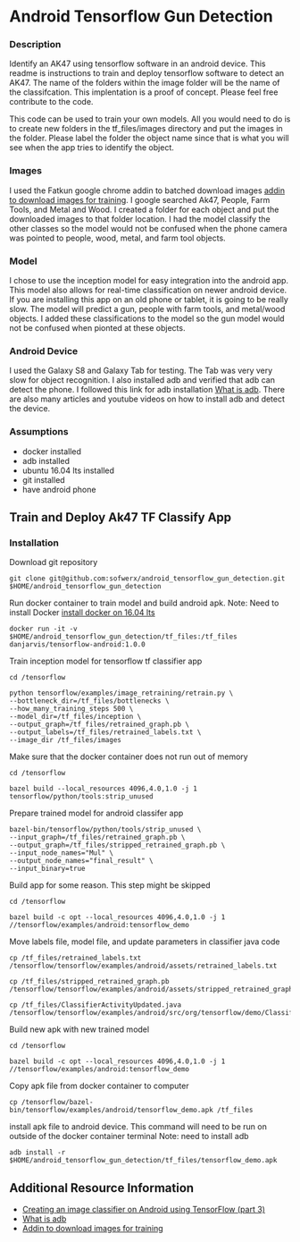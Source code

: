 # Android Tensorflow Gun Detection

### Description
Identify an AK47 using tensorflow software in an android device. This readme is  instructions to train and deploy tensorflow software to detect an AK47. The name of the folders within the image folder will be the name of the classifcation. This implentation is a proof of concept. Please feel free contribute to the code.

This code can be used to train your own models. All you would need to do is to create new folders in the tf_files/images directory and put the images in the folder. Please label the folder the object name since that is what you will see when the app tries to identify the object. 

### Images
I used the Fatkun google chrome addin to batched download images [addin to download images for training](https://www.pcsteps.com/5170-mass-download-images-chrome/). I google searched Ak47, People, Farm Tools, and Metal and Wood. I created a folder for each object and put the downloaded images to that folder location. I had the model classify the other classes so the model would not be confused when the phone camera was pointed to people, wood, metal, and farm tool objects. 

### Model
I chose to use the inception model for easy integration into the android app. This model also allows for real-time classification on newer android device. If you are installing this app on an old phone or tablet, it is going to be really slow. The model will predict  a gun, people with farm tools, and metal/wood objects. I added these classifications to the model so the gun model would not be confused when pionted at these objects.

### Android Device
I used the Galaxy S8 and Galaxy Tab for testing. The Tab was very very slow for object recognition. I also installed adb and verified that adb can detect the phone. I followed this link for adb installation [What is adb](https://developer.android.com/studio/command-line/adb.html#move). There are also many articles and youtube videos on how to install adb and detect the device.



### Assumptions
* docker installed
* adb installed
* ubuntu 16.04 lts installed
* git installed
* have android phone


## Train and Deploy Ak47 TF Classify App
### Installation

Download git repository

```
git clone git@github.com:sofwerx/android_tensorflow_gun_detection.git $HOME/android_tensorflow_gun_detection

```


Run docker container to train model and build android apk. Note: Need to install Docker [install docker on 16.04 lts](https://www.digitalocean.com/community/tutorials/how-to-install-and-use-docker-on-ubuntu-16-04)
```
docker run -it -v $HOME/android_tensorflow_gun_detection/tf_files:/tf_files danjarvis/tensorflow-android:1.0.0
```
Train inception model for tensorflow tf classifier app
```
cd /tensorflow

python tensorflow/examples/image_retraining/retrain.py \
--bottleneck_dir=/tf_files/bottlenecks \
--how_many_training_steps 500 \
--model_dir=/tf_files/inception \
--output_graph=/tf_files/retrained_graph.pb \
--output_labels=/tf_files/retrained_labels.txt \
--image_dir /tf_files/images
```

Make sure that the docker container does not run out of memory

```
cd /tensorflow

bazel build --local_resources 4096,4.0,1.0 -j 1 tensorflow/python/tools:strip_unused
```
Prepare trained model for android classifer app

```
bazel-bin/tensorflow/python/tools/strip_unused \
--input_graph=/tf_files/retrained_graph.pb \
--output_graph=/tf_files/stripped_retrained_graph.pb \
--input_node_names="Mul" \
--output_node_names="final_result" \
--input_binary=true
```
Build app for some reason. This step might be skipped
```
cd /tensorflow

bazel build -c opt --local_resources 4096,4.0,1.0 -j 1 //tensorflow/examples/android:tensorflow_demo
```
Move labels file, model file, and update parameters in classifier java code
```
cp /tf_files/retrained_labels.txt /tensorflow/tensorflow/examples/android/assets/retrained_labels.txt

cp /tf_files/stripped_retrained_graph.pb /tensorflow/tensorflow/examples/android/assets/stripped_retrained_graph.pb

cp /tf_files/ClassifierActivityUpdated.java /tensorflow/tensorflow/examples/android/src/org/tensorflow/demo/ClassifierActivity.java
```
Build new apk with new trained model
```
cd /tensorflow

bazel build -c opt --local_resources 4096,4.0,1.0 -j 1 //tensorflow/examples/android:tensorflow_demo
```
Copy apk file from docker container to computer
```
cp /tensorflow/bazel-bin/tensorflow/examples/android/tensorflow_demo.apk /tf_files
```

install apk file to android device. This command will need to be run on outside of the docker container terminal Note: need to install adb
```
adb install -r $HOME/android_tensorflow_gun_detection/tf_files/tensorflow_demo.apk
```



## Additional Resource Information

* [Creating an image classifier on Android using TensorFlow (part 3)](https://medium.com/@daj/creating-an-image-classifier-on-android-using-tensorflow-part-3-215d61cb5fcd)
* [What is adb](https://developer.android.com/studio/command-line/adb.html#move)
* [Addin to download images for training](https://www.pcsteps.com/5170-mass-download-images-chrome/)

